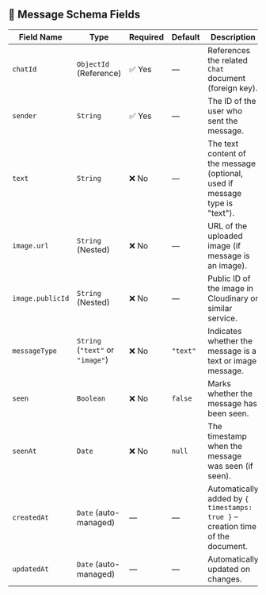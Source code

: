 ## 🧾 Message Schema Fields

| **Field Name**   | **Type**                         | **Required** | **Default** | **Description**                                                                |
| ---------------- | -------------------------------- | ------------ | ----------- | ------------------------------------------------------------------------------ |
| `chatId`         | `ObjectId` (Reference)           | ✅ Yes        | —           | References the related `Chat` document (foreign key).                          |
| `sender`         | `String`                         | ✅ Yes        | —           | The ID of the user who sent the message.                                       |
| `text`           | `String`                         | ❌ No         | —           | The text content of the message (optional, used if message type is "text").    |
| `image.url`      | `String` (Nested)                | ❌ No         | —           | URL of the uploaded image (if message is an image).                            |
| `image.publicId` | `String` (Nested)                | ❌ No         | —           | Public ID of the image in Cloudinary or similar service.                       |
| `messageType`    | `String` (`"text"` or `"image"`) | ❌ No         | `"text"`    | Indicates whether the message is a text or image message.                      |
| `seen`           | `Boolean`                        | ❌ No         | `false`     | Marks whether the message has been seen.                                       |
| `seenAt`         | `Date`                           | ❌ No         | `null`      | The timestamp when the message was seen (if seen).                             |
| `createdAt`      | `Date` (auto-managed)            | —            | —           | Automatically added by `{ timestamps: true }` – creation time of the document. |
| `updatedAt`      | `Date` (auto-managed)            | —            | —           | Automatically updated on changes.                                              |
